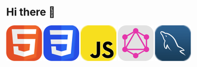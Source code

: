 # Hi there 👋

[![HTML icon](./assets/icons/HTML.svg)](#) [![CSS icon](./assets/icons/CSS.svg)](#) [![JavaScript icon](./assets/icons/JavaScript.svg)](#) [![GraphQL icon](./assets/icons/GraphQL.svg)](#) [![MySQL icon](./assets/icons/MySQL.svg)](#)



<!--
**ahmadsyaifuddin-99/ahmadsyaifuddin-99** is a ✨ _special_ ✨ repository because its `README.md` (this file) appears on your GitHub profile.

Here are some ideas to get you started:

- 🔭 I’m currently working on ...
- 🌱 I’m currently learning ...
- 👯 I’m looking to collaborate on ...
- 🤔 I’m looking for help with ...
- 💬 Ask me about ...
- 📫 How to reach me: ...
- 😄 Pronouns: ...
- ⚡ Fun fact: ...
-->


